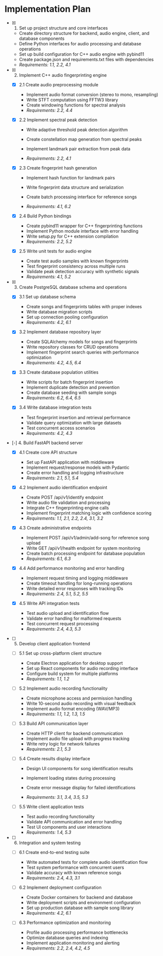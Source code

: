 # Implementation Plan

- [x] 1. Set up project structure and core interfaces

  - Create directory structure for backend, audio engine, client, and database components
  - Define Python interfaces for audio processing and database operations
  - Set up build configuration for C++ audio engine with pybind11
  - Create package.json and requirements.txt files with dependencies
  - _Requirements: 1.1, 2.2, 4.1_

- [x] 2. Implement C++ audio fingerprinting engine

  - [x] 2.1 Create audio preprocessing module

    - Implement audio format conversion (stereo to mono, resampling)
    - Write STFT computation using FFTW3 library
    - Create windowing functions for spectral analysis
    - _Requirements: 2.2, 4.4_

  - [x] 2.2 Implement spectral peak detection

    - Write adaptive threshold peak detection algorithm
    - Create constellation map generation from spectral peaks
    - Implement landmark pair extraction from peak data

    - _Requirements: 2.2, 4.1_

  - [x] 2.3 Create fingerprint hash generation

    - Implement hash function for landmark pairs

    - Write fingerprint data structure and serialization
    - Create batch processing interface for reference songs
    - _Requirements: 4.1, 6.2_

  - [x] 2.4 Build Python bindings

    - Create pybind11 wrapper for C++ fingerprinting functions
    - Implement Python module interface with error handling
    - Write setup.py for C++ extension compilation
    - _Requirements: 2.2, 5.2_

  - [x] 2.5 Write unit tests for audio engine

    - Create test audio samples with known fingerprints
    - Test fingerprint consistency across multiple runs
    - Validate peak detection accuracy with synthetic signals
    - _Requirements: 4.1, 5.2_

- [x] 3. Create PostgreSQL database schema and operations

  - [x] 3.1 Set up database schema

    - Create songs and fingerprints tables with proper indexes
    - Write database migration scripts
    - Set up connection pooling configuration
    - _Requirements: 4.2, 6.1_

  - [x] 3.2 Implement database repository layer

    - Create SQLAlchemy models for songs and fingerprints
    - Write repository classes for CRUD operations
    - Implement fingerprint search queries with performance optimization
    - _Requirements: 4.2, 4.5, 6.4_

  - [x] 3.3 Create database population utilities

    - Write scripts for batch fingerprint insertion
    - Implement duplicate detection and prevention
    - Create database seeding with sample songs
    - _Requirements: 6.2, 6.4, 6.5_

  - [x] 3.4 Write database integration tests

    - Test fingerprint insertion and retrieval performance
    - Validate query optimization with large datasets
    - Test concurrent access scenarios
    - _Requirements: 4.2, 4.3_

- [-] 4. Build FastAPI backend server

  - [x] 4.1 Create core API structure

    - Set up FastAPI application with middleware
    - Implement request/response models with Pydantic
    - Create error handling and logging infrastructure
    - _Requirements: 2.1, 5.1, 5.4_

  - [x] 4.2 Implement audio identification endpoint

    - Create POST /api/v1/identify endpoint
    - Write audio file validation and processing
    - Integrate C++ fingerprinting engine calls
    - Implement fingerprint matching logic with confidence scoring
    - _Requirements: 1.1, 2.1, 2.2, 2.4, 3.1, 3.2_

  - [x] 4.3 Create administrative endpoints

    - Implement POST /api/v1/admin/add-song for reference song upload
    - Write GET /api/v1/health endpoint for system monitoring
    - Create batch processing endpoint for database population
    - _Requirements: 6.1, 6.3_

  - [x] 4.4 Add performance monitoring and error handling

    - Implement request timing and logging middleware
    - Create timeout handling for long-running operations
    - Write detailed error responses with tracking IDs
    - _Requirements: 2.4, 5.1, 5.2, 5.5_

  - [x] 4.5 Write API integration tests


    - Test audio upload and identification flow
    - Validate error handling for malformed requests
    - Test concurrent request processing
    - _Requirements: 2.4, 4.3, 5.3_

- [ ] 5. Develop client application frontend

  - [ ] 5.1 Set up cross-platform client structure

    - Create Electron application for desktop support
    - Set up React components for audio recording interface
    - Configure build system for multiple platforms
    - _Requirements: 1.1, 1.2_

  - [ ] 5.2 Implement audio recording functionality

    - Create microphone access and permission handling
    - Write 10-second audio recording with visual feedback
    - Implement audio format encoding (WAV/MP3)
    - _Requirements: 1.1, 1.2, 1.3, 1.5_

  - [ ] 5.3 Build API communication layer

    - Create HTTP client for backend communication
    - Implement audio file upload with progress tracking
    - Write retry logic for network failures
    - _Requirements: 2.1, 5.3_

  - [ ] 5.4 Create results display interface

    - Design UI components for song identification results

    - Implement loading states during processing
    - Create error message display for failed identifications
    - _Requirements: 3.1, 3.4, 3.5, 5.3_

  - [ ] 5.5 Write client application tests

    - Test audio recording functionality
    - Validate API communication and error handling
    - Test UI components and user interactions
    - _Requirements: 1.4, 5.3_

- [ ] 6. Integration and system testing

  - [ ] 6.1 Create end-to-end testing suite

    - Write automated tests for complete audio identification flow
    - Test system performance with concurrent users
    - Validate accuracy with known reference songs
    - _Requirements: 2.4, 4.3, 3.1_

  - [ ] 6.2 Implement deployment configuration

    - Create Docker containers for backend and database
    - Write deployment scripts and environment configuration
    - Set up production database with sample song library
    - _Requirements: 4.2, 6.1_

  - [ ] 6.3 Performance optimization and monitoring

    - Profile audio processing performance bottlenecks
    - Optimize database queries and indexing
    - Implement application monitoring and alerting
    - _Requirements: 2.2, 2.4, 4.2, 4.5_
